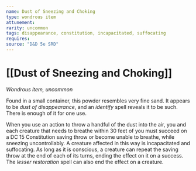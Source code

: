 ```yaml
---
name: Dust of Sneezing and Choking
type: wondrous item
attunement: 
rarity: uncommon
tags: disappearance, constitution, incapacitated, suffocating
requires: 
source: "D&D 5e SRD"
---
```

# [[Dust of Sneezing and Choking]]

*Wondrous item, uncommon*

Found in a small container, this powder resembles very fine sand. It appears to be *dust of disappearance*, and an *identify* spell reveals it to be such. There is enough of it for one use.

When you use an action to throw a handful of the dust into the air, you and each creature that needs to breathe within 30 feet of you must succeed on a DC 15 Constitution saving throw or become unable to breathe, while sneezing uncontrollably. A creature affected in this way is incapacitated and suffocating. As long as it is conscious, a creature can repeat the saving throw at the end of each of its turns, ending the effect on it on a success. The *lesser restoration* spell can also end the effect on a creature.